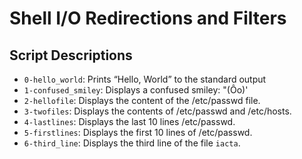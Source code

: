 # Shell I/O Redirections and Filters

## Script Descriptions

- `0-hello_world`: Prints “Hello, World” to the standard output
- `1-confused_smiley`: Displays a confused smiley: "(Ôo)'
- `2-hellofile`: Displays the content of the /etc/passwd file.
- `3-twofiles`: Displays the contents of /etc/passwd and /etc/hosts.
- `4-lastlines`: Displays the last 10 lines /etc/passwd.
- `5-firstlines`: Displays the first 10 lines of /etc/passwd.
- `6-third_line`: Displays the third line of the file `iacta`.

